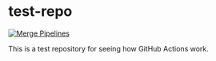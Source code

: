 # test-repo

[![Merge Pipelines](https://github.com/paullockaby/test-repo/actions/workflows/merge.yaml/badge.svg)](https://github.com/paullockaby/test-repo/actions/workflows/merge.yaml)

This is a test repository for seeing how GitHub Actions work.
